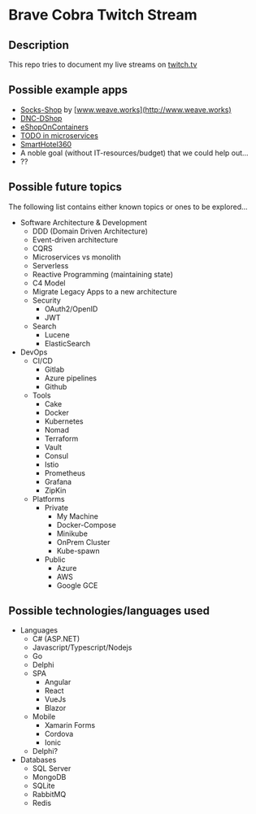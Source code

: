 # Brave Cobra Twitch Stream

## Description

This repo tries to document my live streams on [twitch.tv](https://twitch.tv/bravecobra2)

## Possible example apps

- [Socks-Shop](https://microservices-demo.github.io/) by [www.weave.works](http://www.weave.works)
- [DNC-DShop](https://github.com/devmentors/DNC-DShop)
- [eShopOnContainers](https://github.com/dotnet-architecture/eShopOnContainers)
- [TODO in microservices](https://github.com/elgris/microservice-app-example)
- [SmartHotel360](https://github.com/Microsoft/SmartHotel360)
- A noble goal (without IT-resources/budget) that we could help out...
- ??

## Possible future topics

The following list contains either known topics or ones to be explored...

- Software Architecture & Development
  - DDD (Domain Driven Architecture)
  - Event-driven architecture
  - CQRS
  - Microservices vs monolith
  - Serverless
  - Reactive Programming (maintaining state)
  - C4 Model
  - Migrate Legacy Apps to a new architecture
  - Security
    - OAuth2/OpenID
    - JWT
  - Search
    - Lucene
    - ElasticSearch
- DevOps
  - CI/CD
    - Gitlab
    - Azure pipelines
    - Github
  - Tools
    - Cake
    - Docker
    - Kubernetes
    - Nomad
    - Terraform
    - Vault
    - Consul
    - Istio
    - Prometheus
    - Grafana
    - ZipKin
  - Platforms
    - Private
      - My Machine
      - Docker-Compose
      - Minikube
      - OnPrem Cluster
      - Kube-spawn
    - Public
      - Azure
      - AWS
      - Google GCE

## Possible technologies/languages used

- Languages
  - C# (ASP.NET)
  - Javascript/Typescript/Nodejs
  - Go
  - Delphi
  - SPA
    - Angular
    - React
    - VueJs
    - Blazor
  - Mobile
    - Xamarin Forms
    - Cordova
    - Ionic
  - Delphi?
- Databases
  - SQL Server
  - MongoDB
  - SQLite
  - RabbitMQ
  - Redis
